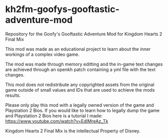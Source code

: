 # kh2fm-goofys-gooftastic-adventure-mod
Repository for the Goofy's Gooftastic Adventure Mod for Kingdom Hearts 2 Final Mix

This mod was made as an educational project to learn about the inner workings of a complex video game.

The mod was made through memory editting and the in-game text changes are
achieved through an openkh patch containing a yml file with the text changes.

This mod does not redistribute any copyrighted assets from the original game outside of 
small values and IDs that are used to achieve the mods results.

Please only play this mod with a legally owned version of the game and Playstation 2 Bios.
If you would like to learn how to legally dump the game and Playstation 2 Bios
here is a tutorial I made: https://www.youtube.com/watch?v=EdIMreAz_Tk

Kingdom Hearts 2 Final Mix is the intellectual Property of Disney.
